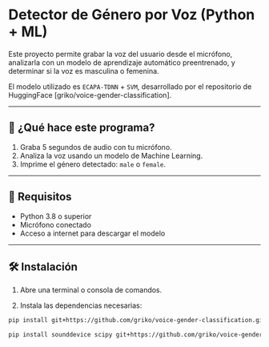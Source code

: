 # Detector de Género por Voz (Python + ML)

Este proyecto permite grabar la voz del usuario desde el micrófono, analizarla con un modelo de aprendizaje automático preentrenado, y determinar si la voz es masculina o femenina.

El modelo utilizado es `ECAPA-TDNN` + `SVM`, desarrollado por el repositorio de HuggingFace [griko/voice-gender-classification].

---

## 🚀 ¿Qué hace este programa?

1. Graba 5 segundos de audio con tu micrófono.
2. Analiza la voz usando un modelo de Machine Learning.
3. Imprime el género detectado: `male` o `female`.

---

## 🔧 Requisitos

- Python 3.8 o superior
- Micrófono conectado
- Acceso a internet para descargar el modelo

---

## 🛠️ Instalación

1. Abre una terminal o consola de comandos.

2. Instala las dependencias necesarias:

```bash
pip install git+https://github.com/griko/voice-gender-classification.git

pip install sounddevice scipy git+https://github.com/griko/voice-gender-classification.git